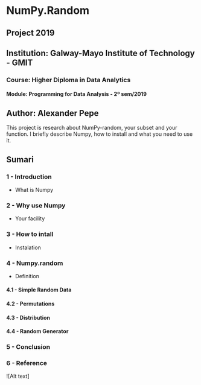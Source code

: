# NumPy.Random

## Project 2019
## Institution: Galway-Mayo Institute of Technology - GMIT
### Course: Higher Diploma in Data Analytics
#### Module: Programming for Data Analysis - 2º sem/2019

## Author: Alexander Pepe

  This project is research about NumPy-random, your subset and your function. I briefly describe Numpy, how to install and what you need to use it.
  
  
## Sumari
    
   ### 1 - Introduction
   - What is Numpy
    
   ### 2 - Why use Numpy
   - Your facility
    
   ### 3 - How to intall
   - Instalation
    
   ### 4 - Numpy.random
   - Definition 
    
   #### 4.1 - Simple Random Data
   #### 4.2 - Permutations
   #### 4.3 - Distribution
   #### 4.4 - Random Generator
      
   ### 5 - Conclusion
    
   ### 6 - Reference
    
![Alt text]

